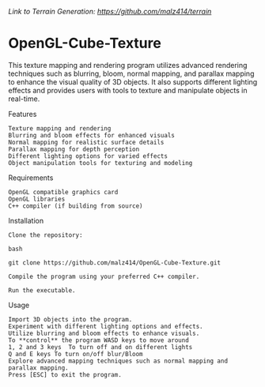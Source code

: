 _Link to Terrain Generation: https://github.com/malz414/terrain_
# OpenGL-Cube-Texture

This texture mapping and rendering program utilizes advanced rendering techniques such as blurring, bloom, normal mapping, and parallax mapping to enhance the visual quality of 3D objects. It also supports different lighting effects and provides users with tools to texture and manipulate objects in real-time.

Features

    Texture mapping and rendering
    Blurring and bloom effects for enhanced visuals
    Normal mapping for realistic surface details
    Parallax mapping for depth perception
    Different lighting options for varied effects
    Object manipulation tools for texturing and modeling

Requirements

    OpenGL compatible graphics card
    OpenGL libraries
    C++ compiler (if building from source)

Installation

    Clone the repository:

    bash

    git clone https://github.com/malz414/OpenGL-Cube-Texture.git

    Compile the program using your preferred C++ compiler.

    Run the executable.

Usage

    Import 3D objects into the program.
    Experiment with different lighting options and effects.
    Utilize blurring and bloom effects to enhance visuals.
    To **control** the program WASD keys to move around 
    1, 2 and 3 keys  To turn off and on different lights  
    Q and E keys To turn on/off blur/Bloom
    Explore advanced mapping techniques such as normal mapping and parallax mapping.
    Press [ESC] to exit the program.




